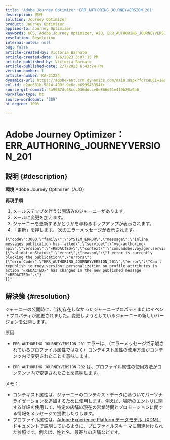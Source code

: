 ```yaml
---
title: 'Adobe Journey Optimizer：ERR_AUTHORING_JOURNEYVERSION_201'
description: 説明
solution: Journey Optimizer
product: Journey Optimizer
applies-to: Journey Optimizer
keywords: KCS, Adobe Journey Optimizer, AJO, ERR_AUTHORING_JOURNEYVERSION_201, ジャーニーが公開されていません
resolution: Resolution
internal-notes: null
bug: false
article-created-by: Victoria Barnato
article-created-date: 1/6/2023 3:07:15 PM
article-published-by: Victoria Barnato
article-published-date: 2/7/2023 6:43:24 PM
version-number: 1
article-number: KA-21224
dynamics-url: https://adobe-ent.crm.dynamics.com/main.aspx?forceUCI=1&pagetype=entityrecord&etn=knowledgearticle&id=da5d0dcb-d38d-ed11-81ac-6045bd006239
exl-id: e2ae681b-5814-499f-9e6c-b699943354fc
source-git-commit: 4a9687dc68ccc036ddcce0e866d91e4f9b20a9a6
workflow-type: ht
source-wordcount: '209'
ht-degree: 100%

---
```


# Adobe Journey Optimizer：ERR_AUTHORING_JOURNEYVERSION_201

## 説明 {#description}

<b>環境</b>
Adobe Journey Optimizer（AJO）


<b>再現手順</b>
1. メールステップを伴う公開済みのジャーニーがあります。
2. メールに変更を加えます。
3. ジャーニーを更新するかどうかを尋ねるポップアップが表示されます。
4. 「更新」を押します。 次のエラーメッセージが表示されます。



```
{\"code\":3000,\"family\":\"SYSTEM_ERROR\",\"message\":\"Inline messages publication has failed\",\"service\":\"vyg-authoring-api\",\"version\":\"«REDACTED»\",\"context\":\"com.adobe.voyager.service.authoring.restapis.v1_0.JourneyVersionsService:1864\",\"uid\":\"«REDACTED»\",\"extraInfo\":{\"validationStatus\":\"error\",\"reason\":\"1 error is currently blocking the publication\",\"errors\":
{\"errorCode\":\"ERR_AUTHORING_JOURNEYVERSION_201\",\"error\":\"Can't republish journey version: personalization on profile attributes in action '«REDACTED»' has changed in the new published message '«REDACTED»'.\"}
}}"
```



## 解決策 {#resolution}


ジャーニーの公開時に、当初存在しなかったジャーニープロパティまたはイベントプロパティが変更されました。変更しようとしているジャーニーの新しいバージョンを公開します。


原因
- `ERR_AUTHORING_JOURNEYVERSION_201` エラーは、（エラーメッセージで示唆されているプロファイル属性ではなく）コンテキスト属性の使用方法がコンテンツ内で変更されたことを意味します。


- `ERR_AUTHORING_JOURNEYVERSION_202` は、プロファイル属性の使用方法がコンテンツ内で変更されたことを意味します。


メモ：

- コンテキスト属性は、ジャーニーのコンテキストデータに基づいてパーソナライゼーションを追加するために使用します。例えば、場所のエントリに関する詳細を使用して、特定の店舗の現在の営業時間とプロモーションに関する情報をメッセージで提供したりします。
- プロファイル属性は、[Adobe Experience Platform データモデル（XDM）](https://experienceleague.adobe.com/docs/experience-platform/xdm/home.html?lang=ja)ドキュメントで説明しているように、プロファイルスキーマに関連付けられた参照です。例えば、姓と名、最寄りの店舗などです。
